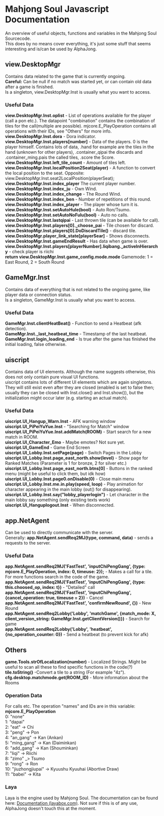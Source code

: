 # Mahjong Soul Javascript Documentation
An overview of useful objects, functions and variables in the Mahjong Soul Sourcecode.  
This does by no means cover everything, it's just some stuff that seems interesting and is/can be used by AlphaJong.  

## view.DesktopMgr
Contains data related to the game that is currently ongoing.  
**Careful:** Can be null if no match was started yet, or can contain old data after a game is finished.  
Is a singleton, view.DesktopMgr.Inst is usually what you want to access.  

### Useful Data
**view.DesktopMgr.Inst.oplist** - List of operations available for the player (call a pon etc.). The datapoint "combination" contains the combination of tiles for the call(multiple are possible).  mjcore.E_PlayOperation contains all operations with their IDs, see "Others" for more info.  
**view.DesktopMgr.Inst.dora** - Dora indicator.  
**view.DesktopMgr.Inst.players[number]** - Data of the players. 0 is the player himself. Contains lots of data, .hand for example are the tiles in the hand (unknown for other players), .container_qipai the discards and .container_ming.pais the called tiles, .score the Score.  
**view.DesktopMgr.Inst.left_tile_count** - Amount of tiles left.  
**view.DesktopMgr.Inst.localPosition2Seat(player)** - A function to convert the local position to the seat. Opposite: view.DesktopMgr.Inst.seat2LocalPosition(playerSeat);  
**view.DesktopMgr.Inst.index_player** The current player number.  
**view.DesktopMgr.Inst.index_ju** - Own Wind.  
**view.DesktopMgr.Inst.index_change** - The Round Wind.  
**view.DesktopMgr.Inst.index_ben** - Number of repetitions of this round.  
**view.DesktopMgr.Inst.index_player** - The player whose turn it is.  
**view.DesktopMgr.Inst.setAutoHule(bool)** - Auto Ron/Tsumo.  
**view.DesktopMgr.Inst.setAutoNoFulu(bool)** - Auto no calls.  
**view.DesktopMgr.Inst.lastqipai** - Last thrown tile (can be available for call).  
**view.DesktopMgr.Inst.players[0]._choose_pai** - Tile chosen for discard.  
**view.DesktopMgr.Inst.players[0].DoDiscardTile()** - discard tile.  
**view.DesktopMgr.player_link_state[playerSear]** - Shows disconnects.  
**view.DesktopMgr.Inst.gameEndResult** - Has data when game is over.  
**view.DesktopMgr.Inst.players[playerNumber].liqibang._activeInHierarchy** - check player is riichi  
**return view.DesktopMgr.Inst.game_config.mode.mode** Gamemode: 1 = East Round, 2 = South Round  


## GameMgr.Inst
Contains data of everything that is not related to the ongoing game, like player data or connection status.  
Is a singleton, GameMgr.Inst is usually what you want to access.  

### Useful Data
**GameMgr.Inst.clientHeatBeat()** - Function to send a Heatbeat (afk detection).  
**GameMgr.Inst._last_heatbeat_time** - Timestamp of the last heatbeat.  
**GameMgr.Inst.login_loading_end** - Is true after the game has finished the initial loading, false otherwise.  


## uiscript
Contains data of UI elements. Although the name suggests otherwise, this does not only contain pure visual UI functions.  
uiscript contains lots of different UI elements which are again singletons. They will still exist even after they are closed (enabled is set to false then; usually they can be closed with Inst.close() and Inst.show()), but the initialization might occur later (e.g. starting an actual match).  

### Useful Data
**uiscript.UI_Hangup_Warn.Inst** - AFK warning window  
**uiscript.UI_PiPeiYuYue.Inst** - "Searching for Match" window  
**uiscript.UI_PiPeiYuYue.Inst.addMatch(ROOM)** - Start search for a new match in ROOM.  
**uiscript.UI_Character_Emo** - Maybe emotes? Not sure yet.  
**uiscript.UI_GameEnd** - Game End Screen  
**uiscript.UI_Lobby.Inst.setPage(page)** - Switch Pages in the Lobby  
**uiscript.UI_Lobby.Inst.page_east_north.show(level)** - Show page for Ranked Matches (Parameter is 1 for bronze, 2 for silver etc.)  
**uiscript.UI_Lobby.Inst.page_east_north.btns[0]** - Buttons in the ranked menu (might be useful to click them, but idk how)  
**uiscript.UI_Lobby.Inst.page0.onDisable(0)** - Close main menu  
**uiscript.UI_Lobby.Inst.me.in.play(speed, loop)** - Play animation for character appearing in the main lobby (out() for disappearing).  
**uiscript.UI_Lobby.Inst.say("lobby_playerlogin")** - Let character in the main lobby say something (only existing texts work)  
**uiscript.UI_Hanguplogout.Inst** - When disconnected.  


## app.NetAgent
Can be used to directly communicate with the server.  
Generally: **app.NetAgent.sendReq2MJ(type, command, data)** - sends a requests to the server.  

### Useful Data
**app.NetAgent.sendReq2MJ('FastTest', 'inputChiPengGang', {type: mjcore.E_PlayOperation, index: 0, timeuse: 2});** - Makes a call for a tile. For more functions search in the code of the game.  
**app.NetAgent.sendReq2MJ('FastTest', 'inputChiPengGang', {type: this.choosed_op, index: t})** - "Detailed" call  
**app.NetAgent.sendReq2MJ('FastTest', 'inputChiPengGang', {cancel_operation: true, timeuse = 2})** - Cancel  
**app.NetAgent.sendReq2MJ('FastTest', 'confirmNewRound', {})** - New Round  
**app.NetAgent.sendReq2Lobby('Lobby', 'matchGame', {match_mode: X, client_version_string: GameMgr.Inst.getClientVersion()})** - Search for game  
**app.NetAgent.sendReq2Lobby('Lobby', 'heatbeat', {no_operation_counter: 0})** -  Send a heatbeat (to prevent kick for afk)  


## Others
**game.Tools.strOfLocalization(number)** - Localized Strings. Might be useful to scan all these to find specific functions in the code(?)  
**tile.toString()** -Convert a tile to a string (For example "4z").  
**cfg.desktop.matchmode.get(ROOM_ID)** - More information about the Rooms  

### Operation Data
For calls etc. The operation "names" and IDs are in this variable: **mjcore.E_PlayOperation**  
0: "none"  
1: "dapai"  
2: "eat" -> Chi  
3: "peng" -> Pon  
4: "an_gang" -> Kan (Ankan)  
5: "ming_gang" -> Kan (Daiminkan)  
6: "add_gang" -> Kan (Shouminkan)  
7: "liqi" -> Riichi  
8: "zimo" _> Tsumo  
9: "rong" -> Ron  
10: "jiuzhongjiupai" -> Kyuushu Kyuuhai (Abortive Draw)  
11: "babei" -> Kita  

### Laya
Laya is the engine used by Mahjong Soul. The documentation can be found here: [Documentation (layabox.com)](http://layaair.ldc.layabox.com/api/English/). Not sure if this is of any use, AlphaJong doesn't touch this at the moment.